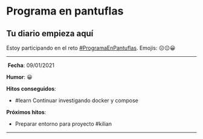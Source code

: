 # **Programa en pantuflas**

## **Tu diario empieza aquí**
 
Estoy participando en el reto [#ProgramaEnPantuflas](https://github.com/delineas/reto-programa-en-pantuflas). Emojis: ☹️😐😀

---
​
**Fecha**: 09/01/2021

**Humor**: 😀

**Hitos conseguidos**:

- #learn Continuar investigando docker y compose

**Próximos hitos**:

- Preparar entorno para proyecto #kilian

---
